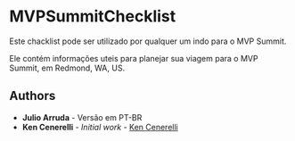 # MVPSummitChecklist
Este chacklist pode ser utilizado por qualquer um indo para o MVP Summit.

Ele contém informações uteis para planejar sua viagem para o MVP Summit, em Redmond, WA, US.



## Authors

* **Julio Arruda** - Versão em PT-BR
* **Ken Cenerelli** - *Initial work* - [Ken Cenerelli](https://github.com/kencenerelli)
